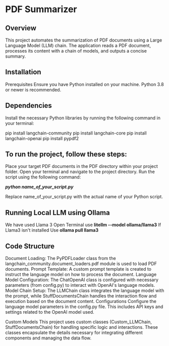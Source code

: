 
<h1>PDF Summarizer</h1>


Overview
-----------------
This project automates the summarization of PDF documents using a Large Language Model (LLM) chain. The application reads a PDF document, processes its content with a chain of models, and outputs a concise summary.

Installation
-----------------------
Prerequisites
Ensure you have Python installed on your machine. Python 3.8 or newer is recommended.

Dependencies
---------------------
Install the necessary Python libraries by running the following command in your terminal:


pip install langchain-community 
pip install langchain-core 
pip install langchain-openai
pip install pypdf2


To run the project, follow these steps:
----------------------------------------

Place your target PDF documents in the PDF directory within your project folder.
Open your terminal and navigate to the project directory.
Run the script using the following command:

<b>*python name_of_your_script.py*</b>

Replace name_of_your_script.py with the actual name of your Python script.

Running Local LLM using Ollama
----------------------------------------------
We have used Llama 3
Open Terminal use <b>litellm --model ollama/llama3</b>
If Llama3 isn't installed
Use <b>ollama pull llama3</b>


Code Structure
-------------------
Document Loading: The PyPDFLoader class from the langchain_community.document_loaders.pdf module is used to load PDF documents.
Prompt Template: A custom prompt template is created to instruct the language model on how to process the document.
Language Model Configuration: The ChatOpenAI class is configured with necessary parameters (from config.py) to interact with OpenAI's language models.
Model Chain Setup: The LLMChain class integrates the language model with the prompt, while StuffDocumentsChain handles the interaction flow and execution based on the document content.
Configurations
Configure the language model parameters in the config.py file. This includes API keys and settings related to the OpenAI model used.

Custom Models
This project uses custom classes (Custom_LLMChain, StuffDocumentsChain) for handling specific logic and interactions. These classes encapsulate the details necessary for integrating different components and managing the data flow.
